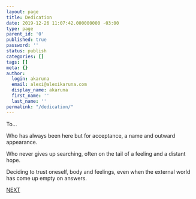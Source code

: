```yaml
---
layout: page
title: Dedication
date: 2019-12-26 11:07:42.000000000 -03:00
type: page
parent_id: '0'
published: true
password: ''
status: publish
categories: []
tags: []
meta: {}
author:
  login: akaruna
  email: alexi@alexikaruna.com
  display_name: akaruna
  first_name: ''
  last_name: ''
permalink: "/dedication/"
---
```

<!-- wp:paragraph -->

To...

<!-- /wp:paragraph -->

<!-- wp:paragraph -->

Who has always been here but for acceptance, a name and outward appearance.

<!-- /wp:paragraph -->

<!-- wp:paragraph -->

Who never gives up searching, often on the tail of a feeling and a distant hope.

<!-- /wp:paragraph -->

<!-- wp:paragraph -->

Deciding to trust oneself, body and feelings, even when the external world has come up empty on answers.

<!-- /wp:paragraph -->

<!-- wp:paragraph -->

[NEXT](https://ffs.alexikaruna.com/ripples/)

<!-- /wp:paragraph -->


